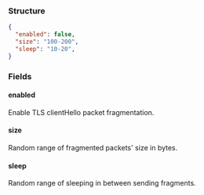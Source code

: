 ### Structure

```json
{
  "enabled": false,
  "size": "100-200",
  "sleep": "10-20",
}
```

### Fields

#### enabled

Enable TLS clientHello packet fragmentation.

#### size

Random range of fragmented packets' size in bytes.

#### sleep

Random range of sleeping in between sending fragments.
